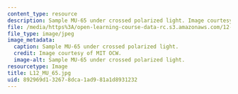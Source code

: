 ```yaml
---
content_type: resource
description: Sample MU-65 under crossed polarized light. Image courtesy of MIT OCW.
file: /media/https%3A/open-learning-course-data-rc.s3.amazonaws.com/12-109-petrology-fall-2005/892969d132678dca1ad981a1d8931232_L12_MU_65.jpg
file_type: image/jpeg
image_metadata:
  caption: Sample MU-65 under crossed polarized light.
  credit: Image courtesy of MIT OCW.
  image-alt: Sample MU-65 under crossed polarized light.
resourcetype: Image
title: L12_MU_65.jpg
uid: 892969d1-3267-8dca-1ad9-81a1d8931232
---
```


